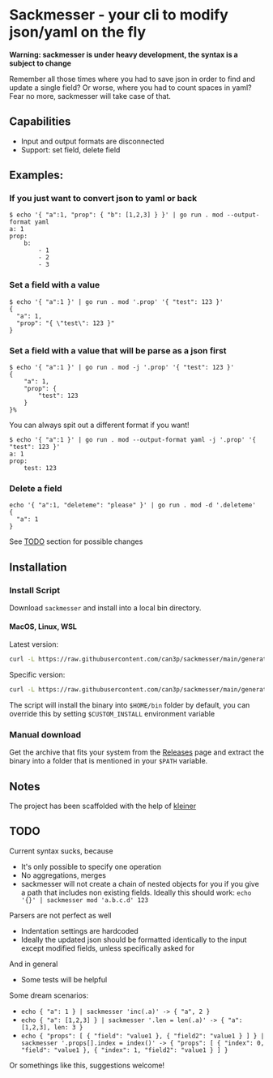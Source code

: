 #  Sackmesser - your cli to modify json/yaml on the fly

__Warning: sackmesser is under heavy development, the syntax is a subject to change__

Remember all those times where you had to save json in order to find and update a single field?
Or worse, where you had to count spaces in yaml? Fear no more, sackmesser will take case of that.

## Capabilities

* Input and output formats are disconnected
* Support: set field, delete field

## Examples:

### If you just want to convert json to yaml or back

```
$ echo '{ "a":1, "prop": { "b": [1,2,3] } }' | go run . mod --output-format yaml
a: 1
prop:
    b:
        - 1
        - 2
        - 3
```

### Set a field with a value

```
$ echo '{ "a":1 }' | go run . mod '.prop' '{ "test": 123 }'
{
  "a": 1,
  "prop": "{ \"test\": 123 }"
}
```

### Set a field with a value that will be parse as a json first

```
$ echo '{ "a":1 }' | go run . mod -j '.prop' '{ "test": 123 }'
{
    "a": 1,
    "prop": {
        "test": 123
    }
}%
```

You can always spit out a different format if you want!

```
$ echo '{ "a":1 }' | go run . mod --output-format yaml -j '.prop' '{ "test": 123 }'
a: 1
prop:
    test: 123
```

### Delete a field

```
echo '{ "a":1, "deleteme": "please" }' | go run . mod -d '.deleteme'
{
  "a": 1
}
```

See [TODO](#TODO) section for possible changes

## Installation

### Install Script

Download `sackmesser` and install into a local bin directory.

#### MacOS, Linux, WSL

Latest version:

```bash
curl -L https://raw.githubusercontent.com/can3p/sackmesser/main/generated/install.sh | sh
```

Specific version:

```bash
curl -L https://raw.githubusercontent.com/can3p/sackmesser/main/generated/install.sh | sh -s 0.0.4
```

The script will install the binary into `$HOME/bin` folder by default, you can override this by setting
`$CUSTOM_INSTALL` environment variable

### Manual download

Get the archive that fits your system from the [Releases](https://github.com/can3p/sackmesser/releases) page and
extract the binary into a folder that is mentioned in your `$PATH` variable.

## Notes

The project has been scaffolded with the help of [kleiner](https://github.com/can3p/kleiner)

## TODO

Current syntax sucks, because

- It's only possible to specify one operation
- No aggregations, merges
- sackmesser will not create a chain of nested objects for you if you give a path that includes non existing fields. Ideally this should work: `echo '{}' | sackmesser mod 'a.b.c.d' 123`

Parsers are not perfect as well

- Indentation settings are hardcoded
- Ideally the updated json should be formatted identically to the input except modified fields, unless specifically asked for

And in general

- Some tests will be helpful

Some dream scenarios:

- `echo { "a": 1 } | sackmesser 'inc(.a)' -> { "a", 2 }`
- `echo { "a": [1,2,3] } | sackmesser '.len = len(.a)' -> { "a": [1,2,3], len: 3 }`
- `echo { "props": [ { "field": "value1 }, { "field2": "value1 } ] } | sackmesser '.props[].index = index()' -> { "props": [ { "index": 0, "field": "value1 }, { "index": 1, "field2": "value1 } ] }`

Or somethings like this, suggestions welcome!
